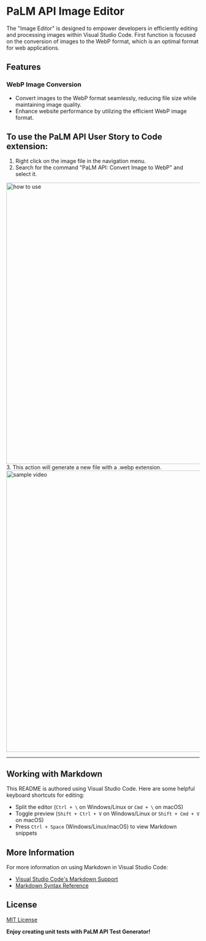 # PaLM API Image Editor

The "Image Editor" is designed to empower developers in efficiently editing and processing images within Visual Studio Code. First function is focused on the conversion of images to the WebP format, which is an optimal format for web applications. 

## Features
### WebP Image Conversion
 - Convert images to the WebP format seamlessly, reducing file size while maintaining image quality.
 - Enhance website performance by utilizing the efficient WebP image format.

## To use the PaLM API User Story to Code extension:

1. Right click on the image file in the navigation menu.
2. Search for the command "PaLM API: Convert Image to WebP" and select it.
<img src="https://storage.googleapis.com/palm-api-images/imageeditor1.png" alt="how to use" width="734">
3. This action will generate a new file with a .webp extension.
<img src="https://storage.googleapis.com/palm-api-images/imageeditor2.gif" alt="sample video" width="734">

---

## Working with Markdown

This README is authored using Visual Studio Code. Here are some helpful keyboard shortcuts for editing:

* Split the editor (`Ctrl + \` on Windows/Linux or `Cmd + \` on macOS)
* Toggle preview (`Shift + Ctrl + V` on Windows/Linux or `Shift + Cmd + V` on macOS)
* Press `Ctrl + Space` (Windows/Linux/macOS) to view Markdown snippets

## More Information

For more information on using Markdown in Visual Studio Code:

* [Visual Studio Code's Markdown Support](http://code.visualstudio.com/docs/languages/markdown)
* [Markdown Syntax Reference](https://help.github.com/articles/markdown-basics/)

## License

[MIT License](./LICENSE)


**Enjoy creating unit tests with PaLM API Test Generator!**
